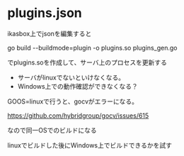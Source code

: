 
# plugins.json

ikasbox上でjsonを編集すると

go build --buildmode=plugin -o plugins.so plugins_gen.go

でplugins.soを作成して、サーバ上のプロセスを更新する

- サーバがlinuxでないといけなくなる。
- Windows上での動作確認ができなくなる？

GOOS=linuxで行うと、gocvがエラーになる。

https://github.com/hybridgroup/gocv/issues/615

なので同一OSでのビルドになる

linuxでビルドした後にWindows上でビルドできるかを試す

